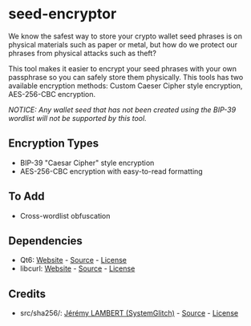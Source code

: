 # seed-encryptor

We know the safest way to store your crypto wallet seed phrases is on physical materials such as paper or metal, but how do we protect our phrases from physical attacks such as theft? 

This tool makes it easier to encrypt your seed phrases with your own passphrase so you can safely store them physically. This tools has two available encryption methods: Custom Caeser Cipher style encryption, AES-256-CBC encryption.

*NOTICE: Any wallet seed that has not been created using the BIP-39 wordlist will not be supported by this tool.*

## Encryption Types
- BIP-39 "Caesar Cipher" style encryption
- AES-256-CBC encryption with easy-to-read formatting

## To Add
- Cross-wordlist obfuscation

## Dependencies
- Qt6: [Website](https://www.qt.io/) - [Source](https://github.com/qt/qtbase) - [License](https://doc.qt.io/qt-6/lgpl.html)
- libcurl: [Website](https://curl.se/libcurl/) - [Source](https://github.com/curl/curl) - [License](https://raw.githubusercontent.com/curl/curl/master/COPYING)

## Credits
- src/sha256/: [Jérémy LAMBERT (SystemGlitch)](https://github.com/System-Glitch) - [Source](https://github.com/System-Glitch/SHA256) - [License](https://raw.githubusercontent.com/Ashintosh/seed-obfuscator/main/src/sha256/LICENSE)
